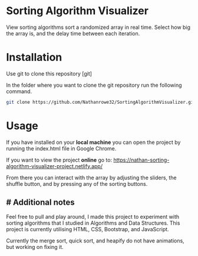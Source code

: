 <h1> Sorting Algorithm Visualizer </h1>

View sorting algorithms sort a randomized array in real time. Select how big the array is, and the delay time between each iteration.

<h1> Installation </h1>

Use git to clone this repository [git]

In the folder where you want to clone the git repository run the following command.

```bash
git clone https://github.com/Nathanrowe32/SortingAlgorithmVisualizer.git
```

<h1> Usage </h1>

 If you have installed on your <b>local machine</b> you can open the project by running the index.html file in Google Chrome.
 
 If you want to view the project <b>online</b> go to: https://nathan-sorting-algorithm-visualizer-project.netlify.app/
 
 From there you can interact with the array by adjusting the sliders, the shuffle button, and by pressing any of the sorting buttons.

<h2> # Additional notes </h2>
Feel free to pull and play around, I made this project to experiment with sorting algorithms that I studied in Algorithms and Data Structures.
This project is currently utilising HTML, CSS, Bootstrap, and JavaScript.

Currently the merge sort, quick sort, and heapify do not have animations, but working on fixing it.
